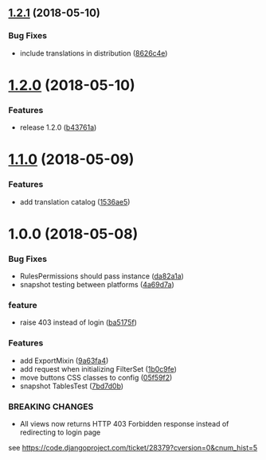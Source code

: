 <a name="1.2.1"></a>
## [1.2.1](https://github.com/bmihelac/django-cruds-mixins/compare/v1.2.0...v1.2.1) (2018-05-10)


### Bug Fixes

* include translations in distribution ([8626c4e](https://github.com/bmihelac/django-cruds-mixins/commit/8626c4e))

<a name="1.2.0"></a>
# [1.2.0](https://github.com/bmihelac/django-cruds-mixins/compare/v1.1.0...v1.2.0) (2018-05-10)


### Features

* release 1.2.0 ([b43761a](https://github.com/bmihelac/django-cruds-mixins/commit/b43761a))

<a name="1.1.0"></a>
# [1.1.0](https://github.com/bmihelac/django-cruds-mixins/compare/v1.0.0...v1.1.0) (2018-05-09)


### Features

* add translation catalog ([1536ae5](https://github.com/bmihelac/django-cruds-mixins/commit/1536ae5))

<a name="1.0.0"></a>
# 1.0.0 (2018-05-08)


### Bug Fixes

* RulesPermissions should pass instance ([da82a1a](https://github.com/bmihelac/django-cruds-mixins/commit/da82a1a))
* snapshot testing between platforms ([4a69d7a](https://github.com/bmihelac/django-cruds-mixins/commit/4a69d7a))


### feature

* raise 403 instead of login ([ba5175f](https://github.com/bmihelac/django-cruds-mixins/commit/ba5175f))


### Features

* add ExportMixin ([9a63fa4](https://github.com/bmihelac/django-cruds-mixins/commit/9a63fa4))
* add request when initializing FilterSet ([1b0c9fe](https://github.com/bmihelac/django-cruds-mixins/commit/1b0c9fe))
* move buttons CSS classes to config ([05f59f2](https://github.com/bmihelac/django-cruds-mixins/commit/05f59f2))
* snapshot TablesTest ([7bd7d0b](https://github.com/bmihelac/django-cruds-mixins/commit/7bd7d0b))


### BREAKING CHANGES

* All views now returns HTTP 403 Forbidden response
instead of redirecting to login page

see https://code.djangoproject.com/ticket/28379?cversion=0&cnum_hist=5
